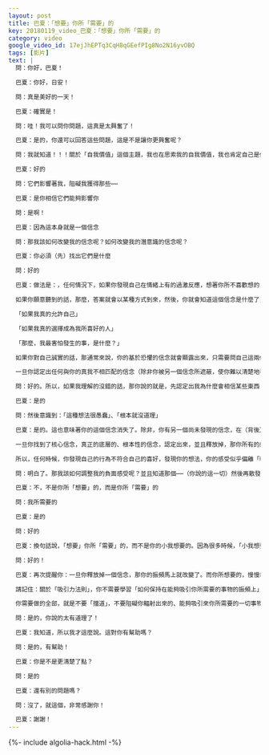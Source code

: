 ```yaml
---
layout: post
title: 巴夏：「想要」你所「需要」的
key: 20180119_video_巴夏：「想要」你所「需要」的
category: video
google_video_id: 17ejJhEPTq3CqH8qGEefPIg8No2N16yvOBQ
tags: [影片]
text: |
  問：你好，巴夏！

  巴夏：你好，日安！

  問：真是美好的一天！

  巴夏：確實是！

  問：哇！我可以問你問題，這真是太興奮了！

  巴夏：是的，你還可以回答這些問題，這是不是讓你更興奮呢？

  問：我就知道！！！關於「自我價值」這個主題，我也在思索我的自我價值，我也肯定自己是個有價值的人，但是⋯⋯我確信，我仍然可以改變我的一些問題和核心信念

  巴夏：好的

  問：它們影響著我，阻礙我獲得那些⋯⋯

  巴夏：是你相信它們能夠影響你

  問：是啊！

  巴夏：因為這本身就是一個信念

  問：那我該如何改變我的信念呢？如何改變我的潛意識的信念呢？

  巴夏：你必須（先）找出它們是什麼

  問：好的

  巴夏：做法是：，任何情況下，如果你發現自己在情緒上有的過激反應，想著你所不喜歡想的，或以自己所不喜歡的方式來行事，那你就進行「逆向倒推」，「對於這種情況，我到底認為自己是什麼樣的人，才會讓我有現在這種行為、想法和感受？」

  如果你願意聽到的話，那麼，答案就會以某種方式到來，然後，你就會知道這個信念是什麼了，另一種對你們地球人強烈有效的方法，就是換一種方式問問題：

  「如果我真的允許自己」

  「如果我真的選擇成為我所喜好的人」

  「那麼，我最害怕發生的事，是什麼？」

  如果你對自己誠實的話，那通常來說，你的基於恐懼的信念就會顯露出來，只需要問自己這兩個問題，你就可以開始了尋找負面信念的過程，一旦你清楚地認定出這個信念（而這根本就不難）。

  一旦你認定出任何與你的真我不相匹配的信念（除非你被另一個信念所遮蔽，使你難以清楚地看到這個負面信念），那麼，浮現在你意識頭腦中的任何一個負面信念，會突然之間顯得「荒謬至極」，看似「無稽之談」，而一旦它變得「不著邊際」、「牛頭不對馬嘴」⋯⋯那它就消失了。這不是你「開始」釋放這個負面信念的過程，而是你已經「結束」了這個過程，因為你不會緊抓著「沒有道理」的東西不放。

  問：好的。所以，如果我理解的沒錯的話，那你說的就是，先認定出我為什麼會相信某些東西

  巴夏：是的

  問：然後意識到：「這種想法很愚蠢」、「根本就沒道理」

  巴夏：是的。這也意味著你的這個信念消失了。除非，你有另一個尚未發現的信念，在（背後）強化它，要看這個信念是否真的消失，只需要看（你在面對同一種情況時）你的行為是否一樣，你的感受是否一樣，如果一樣，那說明它還沒改變。

  一旦你找到了核心信念，真正的底層的、根本性的信念，認定出來，並且釋放掉，那你所有的感受、所有的想法、所有的行動都會發生改變。因為它們都是找到「你相信什麼是真的」的線索，這就是為什麼從它們入手，信念，是你的物質世界體驗的「設計圖」，你要先有設計圖，然後才能準備建築材料，再蓋房子，最後住進去，它是你的基礎，其他一切都是建立在在此之上。

  所以，任何時候，你發現自己的行為不符合自己的喜好，發現你的想法，你的感受似乎偏離「軌道」了，你都可以追溯到產生它們的信念，因為感受無法存在於「真空」之中，它們不可能「無中生有」，除非你先有了某個「定義」，否則你就不可能真的有某種「情緒」。如果你對某個事物「一無所知」（毫無定義），那你對它根本就沒有感覺（沒法感受），你明白了嗎？

  問：明白了。那我該如何調整我的負面感受呢？並且知道那個⋯⋯（你說的這一切）然後再散發出我所「想要」的頻率或震動？

  巴夏：不，不是你所「想要」的，而是你所「需要」的

  問：我所需要的

  巴夏：是的

  問：好的

  巴夏：換句話說，「想要」你所「需要」的，而不是你的小我想要的。因為很多時候，「小我想要的」和「你真正需要的」並不一致

  問：好的！

  巴夏：再次提醒你：一旦你釋放掉一個信念，那你的振頻馬上就改變了。而你所想要的，慢慢地也會變成你所需要的，並且會被吸引到你生活中來。

  請記住：關於「吸引力法則」，你不需要學習「如何保持在能夠吸引你所需要的事物的振頻上」，你已經在輻射出你的核心頻率，也就是真正本質上的「你」。

  你需要做的全部，就是不要「擋道」，不要阻礙你輻射出來的、能夠吸引來你所需要的一切事物的核心振頻，你只需要釋放那些會「遮蔽」（打亂）你的核心振頻的信念，你不需要學習如何「是」這個振頻，你只需要停止「阻礙」這個振頻，這兩個區別很大，是不是？

  問：是的，你說的太有道理了！

  巴夏：我知道，所以我才這麼說。這對你有幫助嗎？

  問：是的，有幫助！

  巴夏：你是不是更清楚了點？

  問：是的

  巴夏：還有別的問題嗎？

  問：沒了，就這個，非常感謝你！

  巴夏：謝謝！
---
```


{%- include algolia-hack.html -%}

